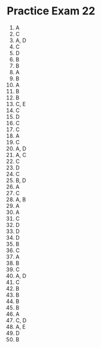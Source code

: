 # Practice Exam 22

1. A
2. C
3. A, D
4. C
5. D
6. B
7. B
8. A
9. B
10. A
11. B
12. B
13. C, E
14. C
15. D
16. C
17. C
18. A
19. C
20. A, D
21. A, C
22. C
23. D
24. C
25. B, D
26. A
27. C
28. A, B
29. A
30. A
31. C
32. D
33. D
34. D
35. B
36. C
37. A
38. B
39. C
40. A, D
41. C
42. B
43. B
44. B
45. B
46. A
47. C, D
48. A, E
49. D
50. B
